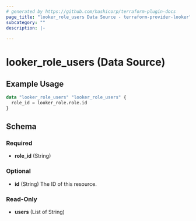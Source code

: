 ```yaml
---
# generated by https://github.com/hashicorp/terraform-plugin-docs
page_title: "looker_role_users Data Source - terraform-provider-looker"
subcategory: ""
description: |-
  
---
```


# looker_role_users (Data Source)



## Example Usage

```terraform
data "looker_role_users" "looker_role_users" {
  role_id = looker_role.role.id
}
```

<!-- schema generated by tfplugindocs -->
## Schema

### Required

- **role_id** (String)

### Optional

- **id** (String) The ID of this resource.

### Read-Only

- **users** (List of String)


